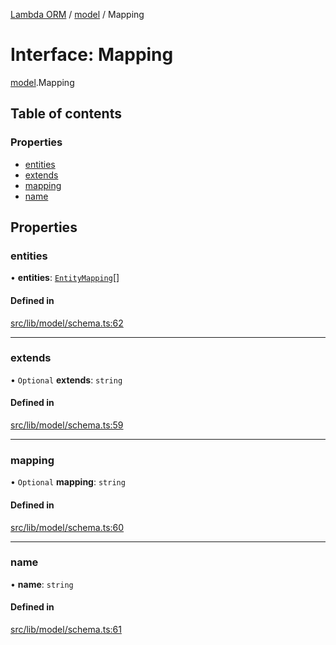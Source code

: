 [Lambda ORM](../README.md) / [model](../modules/model.md) / Mapping

# Interface: Mapping

[model](../modules/model.md).Mapping

## Table of contents

### Properties

- [entities](model.Mapping.md#entities)
- [extends](model.Mapping.md#extends)
- [mapping](model.Mapping.md#mapping)
- [name](model.Mapping.md#name)

## Properties

### entities

• **entities**: [`EntityMapping`](model.EntityMapping.md)[]

#### Defined in

[src/lib/model/schema.ts:62](https://github.com/FlavioLionelRita/lambda-orm/blob/36f1fb3/src/lib/model/schema.ts#L62)

___

### extends

• `Optional` **extends**: `string`

#### Defined in

[src/lib/model/schema.ts:59](https://github.com/FlavioLionelRita/lambda-orm/blob/36f1fb3/src/lib/model/schema.ts#L59)

___

### mapping

• `Optional` **mapping**: `string`

#### Defined in

[src/lib/model/schema.ts:60](https://github.com/FlavioLionelRita/lambda-orm/blob/36f1fb3/src/lib/model/schema.ts#L60)

___

### name

• **name**: `string`

#### Defined in

[src/lib/model/schema.ts:61](https://github.com/FlavioLionelRita/lambda-orm/blob/36f1fb3/src/lib/model/schema.ts#L61)
